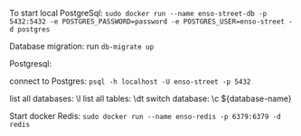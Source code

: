 To start local PostgreSql:
```sudo docker run --name enso-street-db -p 5432:5432 -e POSTGRES_PASSWORD=password -e POSTGRES_USER=enso-street -d postgres```

Database migration:
run ```db-migrate up```

Postgresql:

connect to Postgres: 
```psql -h localhost -U enso-street -p 5432```

list all databases: \l
list all tables: \dt
switch database: \c ${database-name}

Start docker Redis:
```sudo docker run --name enso-redis -p 6379:6379 -d redis```